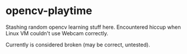opencv-playtime
===============
Stashing random opencv learning stuff here. Encountered hiccup when Linux VM couldn't use Webcam correctly. 

Currently is considered broken (may be correct, untested).
